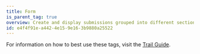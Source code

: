 ```yaml
---
title: Form
is_parent_tag: true
overview: Create and display submissions grouped into different sections.
id: e4f4f91e-a442-4e15-9e16-3b9880a25522
---
```

For information on how to best use these tags, visit the [Trail Guide](/guides/forms).
